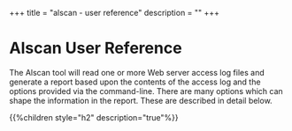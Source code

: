 +++
title = "alscan - user reference"
description = ""
+++

# Alscan User Reference

The Alscan tool will read one or more Web server access log files and generate a report based upon the contents of the access log and the options provided via the command-line. There are many options which can shape the information in the report. These are described in detail below.

{{%children style="h2" description="true"%}}
